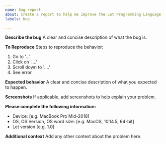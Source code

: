 ```yaml
---
name: Bug report
about: Create a report to help me improve The Let Programming Language
labels: bug

---
```


**Describe the bug**
A clear and concise description of what the bug is.

**To Reproduce**
Steps to reproduce the behavior:
1. Go to '...'
2. Click on '....'
3. Scroll down to '....'
4. See error

**Expected behavior**
A clear and concise description of what you expected to happen.

**Screenshots**
If applicable, add screenshots to help explain your problem.

**Please complete the following information:**
- Device: [e.g. MacBook Pro Mid-2018]
- OS, OS Version, OS word size: [e.g. MacOS, 10.14.5, 64-bit]
- Let version [e.g. 1.0]

**Additional context**
Add any other context about the problem here.
